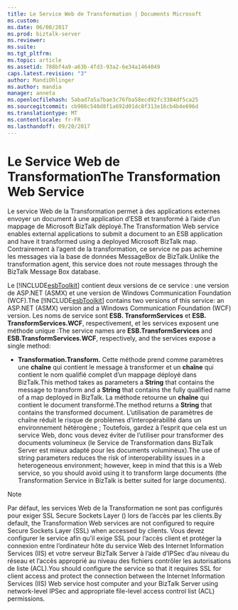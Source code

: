 ```yaml
---
title: Le Service Web de Transformation | Documents Microsoft
ms.custom: 
ms.date: 06/08/2017
ms.prod: biztalk-server
ms.reviewer: 
ms.suite: 
ms.tgt_pltfrm: 
ms.topic: article
ms.assetid: 788bf4a9-a63b-4fd3-93a2-6e34a1464049
caps.latest.revision: "3"
author: MandiOhlinger
ms.author: mandia
manager: anneta
ms.openlocfilehash: 5abad7a5a7bae3c76fba58ecd92fc3384df5ca25
ms.sourcegitcommit: cb908c540d8f1a692d01dc8f313e16cb4b4e696d
ms.translationtype: MT
ms.contentlocale: fr-FR
ms.lasthandoff: 09/20/2017
---
```

# <a name="the-transformation-web-service"></a><span data-ttu-id="ee6e1-102">Le Service Web de Transformation</span><span class="sxs-lookup"><span data-stu-id="ee6e1-102">The Transformation Web Service</span></span>
<span data-ttu-id="ee6e1-103">Le service Web de la Transformation permet à des applications externes envoyer un document à une application d’ESB et transformé à l’aide d’un mappage de Microsoft BizTalk déployé.</span><span class="sxs-lookup"><span data-stu-id="ee6e1-103">The Transformation Web service enables external applications to submit a document to an ESB application and have it transformed using a deployed Microsoft BizTalk map.</span></span> <span data-ttu-id="ee6e1-104">Contrairement à l’agent de la transformation, ce service ne pas achemine les messages via la base de données MessageBox de BizTalk.</span><span class="sxs-lookup"><span data-stu-id="ee6e1-104">Unlike the transformation agent, this service does not route messages through the BizTalk Message Box database.</span></span>  
  
 <span data-ttu-id="ee6e1-105">Le [!INCLUDE[esbToolkit](../includes/esbtoolkit-md.md)] contient deux versions de ce service : une version de ASP.NET (ASMX) et une version de Windows Communication Foundation (WCF).</span><span class="sxs-lookup"><span data-stu-id="ee6e1-105">The [!INCLUDE[esbToolkit](../includes/esbtoolkit-md.md)] contains two versions of this service: an ASP.NET (ASMX) version and a Windows Communication Foundation (WCF) version.</span></span> <span data-ttu-id="ee6e1-106">Les noms de service sont **ESB. TransformServices** et **ESB. TransformServices.WCF**, respectivement, et les services exposent une méthode unique :</span><span class="sxs-lookup"><span data-stu-id="ee6e1-106">The service names are **ESB.TransformServices** and **ESB.TransformServices.WCF**, respectively, and the services expose a single method:</span></span>  
  
-   <span data-ttu-id="ee6e1-107">**Transformation.**</span><span class="sxs-lookup"><span data-stu-id="ee6e1-107">**Transform.**</span></span> <span data-ttu-id="ee6e1-108">Cette méthode prend comme paramètres une **chaîne** qui contient le message à transformer et un **chaîne** qui contient le nom qualifié complet d’un mappage déployé dans BizTalk.</span><span class="sxs-lookup"><span data-stu-id="ee6e1-108">This method takes as parameters a **String** that contains the message to transform and a **String** that contains the fully qualified name of a map deployed in BizTalk.</span></span> <span data-ttu-id="ee6e1-109">La méthode retourne un **chaîne** qui contient le document transformé.</span><span class="sxs-lookup"><span data-stu-id="ee6e1-109">The method returns a **String** that contains the transformed document.</span></span> <span data-ttu-id="ee6e1-110">L’utilisation de paramètres de chaîne réduit le risque de problèmes d’interopérabilité dans un environnement hétérogène ; Toutefois, gardez à l’esprit que cela est un service Web, donc vous devez éviter de l’utiliser pour transformer des documents volumineux (le Service de Transformation dans BizTalk Server est mieux adapté pour les documents volumineux).</span><span class="sxs-lookup"><span data-stu-id="ee6e1-110">The use of string parameters reduces the risk of interoperability issues in a heterogeneous environment; however, keep in mind that this is a Web service, so you should avoid using it to transform large documents (the Transformation Service in BizTalk is better suited for large documents).</span></span>  
  
> [!NOTE]
>  <span data-ttu-id="ee6e1-111">Par défaut, les services Web de la Transformation ne sont pas configurés pour exiger SSL Secure Sockets Layer () lors de l’accès par les clients.</span><span class="sxs-lookup"><span data-stu-id="ee6e1-111">By default, the Transformation Web services are not configured to require Secure Sockets Layer (SSL) when accessed by clients.</span></span> <span data-ttu-id="ee6e1-112">Vous devez configurer le service afin qu’il exige SSL pour l’accès client et protéger la connexion entre l’ordinateur hôte du service Web des Internet Information Services (IIS) et votre serveur BizTalk Server à l’aide d’IPSec d’au niveau du réseau et l’accès approprié au niveau des fichiers contrôler les autorisations de liste (ACL).</span><span class="sxs-lookup"><span data-stu-id="ee6e1-112">You should configure the service so that it requires SSL for client access and protect the connection between the Internet Information Services (IIS) Web service host computer and your BizTalk Server using network-level IPSec and appropriate file-level access control list (ACL) permissions.</span></span>